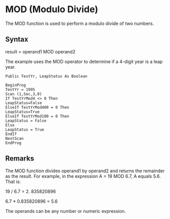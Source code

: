 # MOD (Modulo Divide)

The MOD function is used to perform a modulo divide of two numbers.

## Syntax

result = operand1 MOD operand2

The example uses the MOD operator to determine if a 4-digit year is a leap year.

```
Public TestYr, LeapStatus As Boolean

BeginProg
TestYr = 1995
Scan (1,Sec,3,0)
If TestYrMod4 <> 0 Then
LeapStatus=False
ElseIf TestYrMod400 = 0 Then
LeapStatus=True
ElseIf TestYrMod100 = 0 Then
LeapStatus = False
Else
LeapStatus = True
EndIf
NextScan
EndProg
```

## Remarks

The MOD function divides operand1 by operand2 and returns the remainder as the result. For example, in the expression A = 19 MOD 6.7, A equals 5.6. That is:

19 / 6.7 = 2. 835820896

6.7 \* 0.835820896 = 5.6

The operands can be any number or numeric expression.
